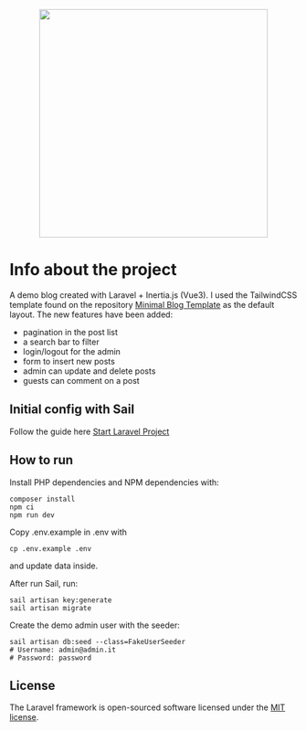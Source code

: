 <p align="center"><a href="https://laravel.com" target="_blank"><img src="https://raw.githubusercontent.com/laravel/art/master/logo-lockup/5%20SVG/2%20CMYK/1%20Full%20Color/laravel-logolockup-cmyk-red.svg" width="400"></a></p>

# Info about the project

A demo blog created with Laravel + Inertia.js (Vue3).
I used the TailwindCSS template found on the repository [Minimal Blog Template](https://github.com/tailwindtoolbox/Minimal-Blog) as the default layout.
The new features have been added:

-   pagination in the post list
-   a search bar to filter
-   login/logout for the admin
-   form to insert new posts
-   admin can update and delete posts
-   guests can comment on a post

## Initial config with Sail

Follow the guide here [Start Laravel Project](https://github.com/falconandrea/start-laravel-project/blob/main/README.md)

## How to run

Install PHP dependencies and NPM dependencies with:

```
composer install
npm ci
npm run dev
```

Copy .env.example in .env with

```
cp .env.example .env
```

and update data inside.

After run Sail, run:

```
sail artisan key:generate
sail artisan migrate
```

Create the demo admin user with the seeder:

```
sail artisan db:seed --class=FakeUserSeeder
# Username: admin@admin.it
# Password: password
```

## License

The Laravel framework is open-sourced software licensed under the [MIT license](https://opensource.org/licenses/MIT).

```

```
